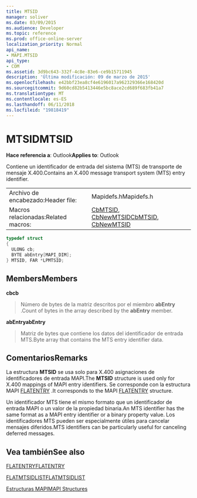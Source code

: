 ```yaml
---
title: MTSID
manager: soliver
ms.date: 03/09/2015
ms.audience: Developer
ms.topic: reference
ms.prod: office-online-server
localization_priority: Normal
api_name:
- MAPI.MTSID
api_type:
- COM
ms.assetid: 3d9bc643-332f-4c8e-83e6-ce9b15711945
description: 'Última modificación: 09 de marzo de 2015'
ms.openlocfilehash: e42bbf23ea8cf4e6196017a962329366e168420d
ms.sourcegitcommit: 9d60cd82b5413446e5bc8ace2cd689f683fb41a7
ms.translationtype: MT
ms.contentlocale: es-ES
ms.lasthandoff: 06/11/2018
ms.locfileid: "19818419"
---
```

# <a name="mtsid"></a><span data-ttu-id="192f7-103">MTSID</span><span class="sxs-lookup"><span data-stu-id="192f7-103">MTSID</span></span>

  
  
<span data-ttu-id="192f7-104">**Hace referencia a**: Outlook</span><span class="sxs-lookup"><span data-stu-id="192f7-104">**Applies to**: Outlook</span></span> 
  
<span data-ttu-id="192f7-105">Contiene un identificador de entrada del sistema (MTS) de transporte de mensaje X.400.</span><span class="sxs-lookup"><span data-stu-id="192f7-105">Contains an X.400 message transport system (MTS) entry identifier.</span></span> 
  
|||
|:-----|:-----|
|<span data-ttu-id="192f7-106">Archivo de encabezado:</span><span class="sxs-lookup"><span data-stu-id="192f7-106">Header file:</span></span>  <br/> |<span data-ttu-id="192f7-107">Mapidefs.h</span><span class="sxs-lookup"><span data-stu-id="192f7-107">Mapidefs.h</span></span>  <br/> |
|<span data-ttu-id="192f7-108">Macros relacionadas:</span><span class="sxs-lookup"><span data-stu-id="192f7-108">Related macros:</span></span>  <br/> |<span data-ttu-id="192f7-109">[CbMTSID](cbmtsid.md), [CbNewMTSID](cbnewmtsid.md)</span><span class="sxs-lookup"><span data-stu-id="192f7-109">[CbMTSID](cbmtsid.md), [CbNewMTSID](cbnewmtsid.md)</span></span> <br/> |
   
```cpp
typedef struct
{
  ULONG cb;
  BYTE abEntry[MAPI_DIM];
} MTSID, FAR *LPMTSID;

```

## <a name="members"></a><span data-ttu-id="192f7-110">Members</span><span class="sxs-lookup"><span data-stu-id="192f7-110">Members</span></span>

 <span data-ttu-id="192f7-111">**cb**</span><span class="sxs-lookup"><span data-stu-id="192f7-111">**cb**</span></span>
  
> <span data-ttu-id="192f7-112">Número de bytes de la matriz descritos por el miembro **abEntry** .</span><span class="sxs-lookup"><span data-stu-id="192f7-112">Count of bytes in the array described by the **abEntry** member.</span></span> 
    
 <span data-ttu-id="192f7-113">**abEntry**</span><span class="sxs-lookup"><span data-stu-id="192f7-113">**abEntry**</span></span>
  
> <span data-ttu-id="192f7-114">Matriz de bytes que contiene los datos del identificador de entrada MTS.</span><span class="sxs-lookup"><span data-stu-id="192f7-114">Byte array that contains the MTS entry identifier data.</span></span>
    
## <a name="remarks"></a><span data-ttu-id="192f7-115">Comentarios</span><span class="sxs-lookup"><span data-stu-id="192f7-115">Remarks</span></span>

<span data-ttu-id="192f7-116">La estructura **MTSID** se usa solo para X.400 asignaciones de identificadores de entrada MAPI.</span><span class="sxs-lookup"><span data-stu-id="192f7-116">The **MTSID** structure is used only for X.400 mappings of MAPI entry identifiers.</span></span> <span data-ttu-id="192f7-117">Se corresponde con la estructura MAPI [FLATENTRY](flatentry.md) .</span><span class="sxs-lookup"><span data-stu-id="192f7-117">It corresponds to the MAPI [FLATENTRY](flatentry.md) structure.</span></span> 
  
<span data-ttu-id="192f7-118">Un identificador MTS tiene el mismo formato que un identificador de entrada MAPI o un valor de la propiedad binaria.</span><span class="sxs-lookup"><span data-stu-id="192f7-118">An MTS identifier has the same format as a MAPI entry identifier or a binary property value.</span></span> <span data-ttu-id="192f7-119">Los identificadores MTS pueden ser especialmente útiles para cancelar mensajes diferidos.</span><span class="sxs-lookup"><span data-stu-id="192f7-119">MTS identifiers can be particularly useful for canceling deferred messages.</span></span> 
  
## <a name="see-also"></a><span data-ttu-id="192f7-120">Vea también</span><span class="sxs-lookup"><span data-stu-id="192f7-120">See also</span></span>



[<span data-ttu-id="192f7-121">FLATENTRY</span><span class="sxs-lookup"><span data-stu-id="192f7-121">FLATENTRY</span></span>](flatentry.md)
  
[<span data-ttu-id="192f7-122">FLATMTSIDLIST</span><span class="sxs-lookup"><span data-stu-id="192f7-122">FLATMTSIDLIST</span></span>](flatmtsidlist.md)


[<span data-ttu-id="192f7-123">Estructuras MAPI</span><span class="sxs-lookup"><span data-stu-id="192f7-123">MAPI Structures</span></span>](mapi-structures.md)

